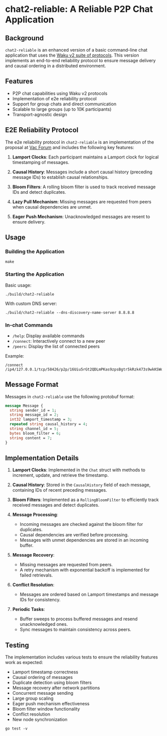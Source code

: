 # chat2-reliable: A Reliable P2P Chat Application

## Background

`chat2-reliable` is an enhanced version of a basic command-line chat application that uses the [Waku v2 suite of protocols](https://specs.vac.dev/specs/waku/v2/waku-v2). This version implements an end-to-end reliability protocol to ensure message delivery and causal ordering in a distributed environment.

## Features

- P2P chat capabilities using Waku v2 protocols
- Implementation of e2e reliability protocol
- Support for group chats and direct communication
- Scalable to large groups (up to 10K participants)
- Transport-agnostic design

## E2E Reliability Protocol

The e2e reliability protocol in `chat2-reliable` is an implementation of the proposal at [Vac Forum](https://forum.vac.dev/t/end-to-end-reliability-for-scalable-distributed-logs/293) and includes the following key features:

1. **Lamport Clocks**: Each participant maintains a Lamport clock for logical timestamping of messages.

2. **Causal History**: Messages include a short causal history (preceding message IDs) to establish causal relationships.

3. **Bloom Filters**: A rolling bloom filter is used to track received message IDs and detect duplicates.

4. **Lazy Pull Mechanism**: Missing messages are requested from peers when causal dependencies are unmet.

5. **Eager Push Mechanism**: Unacknowledged messages are resent to ensure delivery.

## Usage

### Building the Application

```
make
```

### Starting the Application

Basic usage:
```
./build/chat2-reliable
```

With custom DNS server:
```
./build/chat2-reliable --dns-discovery-name-server 8.8.8.8
```

### In-chat Commands

- `/help`: Display available commands
- `/connect`: Interactively connect to a new peer
- `/peers`: Display the list of connected peers

Example:
```
/connect /ip4/127.0.0.1/tcp/58426/p2p/16Uiu5rGt2QDLmPKas9zpsBgtr5kRzk473s9wkKSWoYwfcY4Hco33
```

## Message Format

Messages in `chat2-reliable` use the following protobuf format:

```protobuf
message Message {
  string sender_id = 1;
  string message_id = 2;
  int32 lamport_timestamp = 3;
  repeated string causal_history = 4;
  string channel_id = 5;
  bytes bloom_filter = 6;
  string content = 7;
}
```

## Implementation Details

1. **Lamport Clocks**: Implemented in the `Chat` struct with methods to increment, update, and retrieve the timestamp.

2. **Causal History**: Stored in the `CausalHistory` field of each message, containing IDs of recent preceding messages.

3. **Bloom Filters**: Implemented as a `RollingBloomFilter` to efficiently track received messages and detect duplicates.

4. **Message Processing**:
   - Incoming messages are checked against the bloom filter for duplicates.
   - Causal dependencies are verified before processing.
   - Messages with unmet dependencies are stored in an incoming buffer.

5. **Message Recovery**:
   - Missing messages are requested from peers.
   - A retry mechanism with exponential backoff is implemented for failed retrievals.

6. **Conflict Resolution**:
   - Messages are ordered based on Lamport timestamps and message IDs for consistency.

7. **Periodic Tasks**:
   - Buffer sweeps to process buffered messages and resend unacknowledged ones.
   - Sync messages to maintain consistency across peers.

## Testing

The implementation includes various tests to ensure the reliability features work as expected:

- Lamport timestamp correctness
- Causal ordering of messages
- Duplicate detection using bloom filters
- Message recovery after network partitions
- Concurrent message sending
- Large group scaling
- Eager push mechanism effectiveness
- Bloom filter window functionality
- Conflict resolution
- New node synchronization

```
go test -v
```